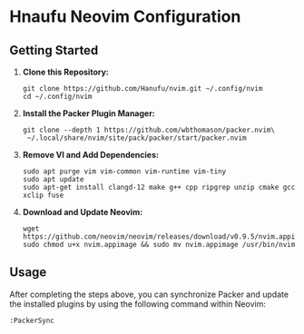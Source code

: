 # Hnaufu Neovim Configuration

## Getting Started

1. **Clone this Repository:**
    ```shell
    git clone https://github.com/Hanufu/nvim.git ~/.config/nvim
    cd ~/.config/nvim
    ```

2. **Install the Packer Plugin Manager:**
    ```shell
    git clone --depth 1 https://github.com/wbthomason/packer.nvim\
     ~/.local/share/nvim/site/pack/packer/start/packer.nvim
    ```

3. **Remove VI and Add Dependencies:**
    ```shell
    sudo apt purge vim vim-common vim-runtime vim-tiny
    sudo apt update
    sudo apt-get install clangd-12 make g++ cpp ripgrep unzip cmake gcc xclip fuse
    ```

4. **Download and Update Neovim:**
    ```shell
    wget https://github.com/neovim/neovim/releases/download/v0.9.5/nvim.appimage
    sudo chmod u+x nvim.appimage && sudo mv nvim.appimage /usr/bin/nvim
    ```

## Usage

After completing the steps above, you can synchronize Packer and update the installed plugins by using the following command within Neovim:

```shell
:PackerSync
